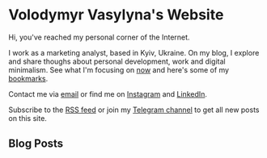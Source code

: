 # Volodymyr Vasylyna's Website

Hi, you've reached my personal corner of the Internet.

I work as a marketing analyst, based in Kyiv, Ukraine. On my blog, I explore and share thoughs about personal development, work and digital minimalism. See what I'm focusing on [now](now.html) and here's some of my [bookmarks](bookmarks.html).

Contact me via <a href="mailto:vasilinavova@gmail.com" rel="me">email</a> or find me on
<a href="https://www.instagram.com/vovavasylyna/" rel="me">Instagram</a> and
<a href="https://www.linkedin.com/in/volodymyrvasylyna/" rel="me">LinkedIn</a>. 

Subscribe to the [RSS feed](rss.html) or join my [Telegram channel](https://t.me/vovavasylynablog) to get all new posts on this site.

## Blog Posts
